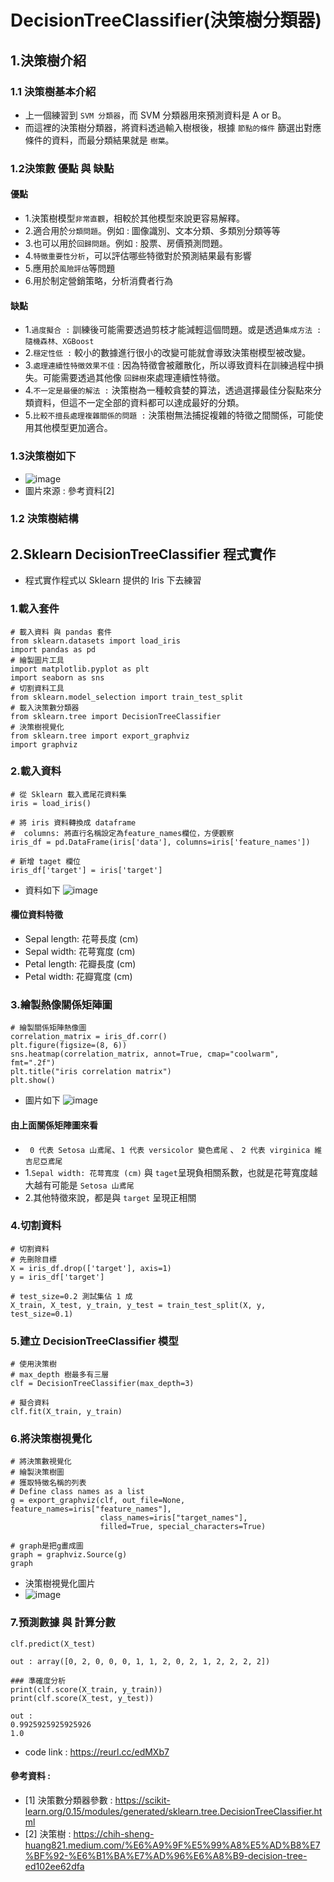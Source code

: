 # DecisionTreeClassifier(決策樹分類器)
## 1.決策樹介紹
### 1.1 決策樹基本介紹
  * 上一個練習到 ```SVM 分類器```，而 SVM 分類器用來預測資料是 A or B。
  * 而這裡的決策樹分類器，將資料透過輸入樹根後，根據 ```節點的條件``` 篩選出對應條件的資料，而最分類結果就是 ```樹葉```。

### 1.2決策數 優點 與 缺點
#### 優點
  * 1.決策樹模型```非常直觀```，相較於其他模型來說更容易解釋。
  * 2.適合用於```分類問題```。例如 : 圖像識別、文本分類、多類別分類等等
  * 3.也可以用於```回歸問題```。例如 : 股票、房價預測問題。
  * 4.```特徵重要性分析```，可以評估哪些特徵對於預測結果最有影響
  * 5.應用於```風險評估```等問題
  * 6.用於制定營銷策略，分析消費者行為
#### 缺點
  * 1.```過度擬合 :``` 訓練後可能需要透過剪枝才能減輕這個問題。或是透過```集成方法 : 隨機森林、XGBoost```
  * 2.```穩定性低 :``` 較小的數據進行很小的改變可能就會導致決策樹模型被改變。
  * 3.```處理連續性特徵效果不佳``` : 因為特徵會被離散化，所以導致資料在訓練過程中損失。可能需要透過其他像 ```回歸樹```來處理連續性特徵。
  * 4.```不一定是最優的解法 :``` 決策樹為一種較貪婪的算法，透過選擇最佳分裂點來分類資料，但這不一定全部的資料都可以達成最好的分類。
  * 5.```比較不擅長處理複雜關係的問題 :``` 決策樹無法捕捉複雜的特徵之間關係，可能使用其他模型更加適合。
    
### 1.3決策樹如下
  * ![image](https://github.com/Ricky7737/DataAnalysisAndLearning/assets/58324475/c20ae8f5-b685-4ef6-9a0e-3f8370123752)
  * 圖片來源 : 參考資料[2]

### 1.2 決策樹結構






## 2.Sklearn DecisionTreeClassifier 程式實作
* 程式實作程式以 Sklearn 提供的 Iris 下去練習
### 1.載入套件
```
# 載入資料 與 pandas 套件
from sklearn.datasets import load_iris
import pandas as pd
# 繪製圖片工具
import matplotlib.pyplot as plt
import seaborn as sns
# 切割資料工具
from sklearn.model_selection import train_test_split
# 載入決策數分類器
from sklearn.tree import DecisionTreeClassifier
# 決策樹視覺化
from sklearn.tree import export_graphviz
import graphviz
```

### 2.載入資料 
```
# 從 Sklearn 載入鳶尾花資料集
iris = load_iris()

# 將 iris 資料轉換成 dataframe
#  columns: 將直行名稱設定為feature_names欄位，方便觀察
iris_df = pd.DataFrame(iris['data'], columns=iris['feature_names'])

# 新增 taget 欄位
iris_df['target'] = iris['target']
```
* 資料如下
![image](https://github.com/Ricky7737/DataAnalysisAndLearning/assets/58324475/d692350a-fa76-4dc9-9ba3-801de49df4a4)

#### 欄位資料特徵
  * Sepal length: 花萼長度 (cm)
  * Sepal width: 花萼寬度 (cm)
  * Petal length: 花瓣長度 (cm)
  * Petal width: 花瓣寬度 (cm)


### 3.繪製熱像關係矩陣圖
```
# 繪製關係矩陣熱像圖
correlation_matrix = iris_df.corr()
plt.figure(figsize=(8, 6))
sns.heatmap(correlation_matrix, annot=True, cmap="coolwarm", fmt=".2f")
plt.title("iris correlation matrix")
plt.show()
```
* 圖片如下
  ![image](https://github.com/Ricky7737/DataAnalysisAndLearning/assets/58324475/cdf89b46-be37-4dac-973f-5afbfd6cb790)

#### 由上面關係矩陣圖來看
  * ``` 0 代表 Setosa 山鳶尾```、```1 代表 versicolor 變色鳶尾``` 、 ```2 代表 virginica 維吉尼亞鳶尾```
  * 1.```Sepal width: 花萼寬度 (cm)``` 與 ```taget```呈現負相關系數，也就是花萼寬度越大越有可能是 ```Setosa 山鳶尾```
  * 2.其他特徵來說，都是與 ```target``` 呈現正相關

### 4.切割資料
```
# 切割資料
# 先刪除目標
X = iris_df.drop(['target'], axis=1)
y = iris_df['target']

# test_size=0.2 測試集佔 1 成
X_train, X_test, y_train, y_test = train_test_split(X, y, test_size=0.1)
```
### 5.建立 DecisionTreeClassifier 模型
```
# 使用決策樹
# max_depth 樹最多有三層
clf = DecisionTreeClassifier(max_depth=3)

# 擬合資料
clf.fit(X_train, y_train)
```

### 6.將決策樹視覺化
```
# 將決策數視覺化
# 繪製決策樹圖
# 獲取特徵名稱的列表
# Define class names as a list
g = export_graphviz(clf, out_file=None, feature_names=iris["feature_names"],
                    class_names=iris["target_names"],
                    filled=True, special_characters=True)                

# graph是把g畫成圖
graph = graphviz.Source(g)
graph
```
* 決策樹視覺化圖片
* ![image](https://github.com/Ricky7737/DataAnalysisAndLearning/assets/58324475/2b32cd16-6606-4262-a325-269b2ba6cd32)

### 7.預測數據 與 計算分數
```
clf.predict(X_test)

out : array([0, 2, 0, 0, 0, 1, 1, 2, 0, 2, 1, 2, 2, 2, 2])

### 準確度分析
print(clf.score(X_train, y_train))
print(clf.score(X_test, y_test))

out :
0.9925925925925926
1.0
```


* code link : https://reurl.cc/edMXb7



#### 參考資料 :
* [1] 決策數分類器參數 : https://scikit-learn.org/0.15/modules/generated/sklearn.tree.DecisionTreeClassifier.html
* [2] 決策樹 : https://chih-sheng-huang821.medium.com/%E6%A9%9F%E5%99%A8%E5%AD%B8%E7%BF%92-%E6%B1%BA%E7%AD%96%E6%A8%B9-decision-tree-ed102ee62dfa
